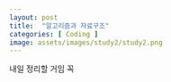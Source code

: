 ```yaml
---
layout: post
title:  "알고리즘과 자료구조"
categories: [ Coding ]
image: assets/images/study2/study2.png
---
```

내일 정리할 거임 꼭
